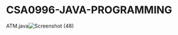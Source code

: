 # CSA0996-JAVA-PROGRAMMING
ATM.java![Screenshot (48)](https://user-images.githubusercontent.com/112242723/213752551-23d2302c-c022-4a27-b78d-dc873d5af837.png)
